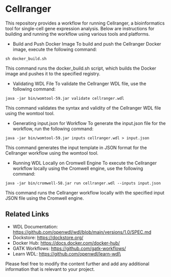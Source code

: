 # Cellranger
This repository provides a workflow for running Cellranger, a bioinformatics tool for single-cell gene expression analysis. Below are instructions for building and running the workflow using various tools and platforms.

- Build and Push Docker Image
To build and push the Cellranger Docker image, execute the following command:

```shell
sh docker_build.sh
```
This command runs the docker_build.sh script, which builds the Docker image and pushes it to the specified registry.

- Validating WDL File
To validate the Cellranger WDL file, use the following command:

```shell
java -jar bin/womtool-59.jar validate cellranger.wdl
```
This command validates the syntax and validity of the Cellranger WDL file using the womtool tool.

- Generating input.json for Workflow
To generate the input.json file for the workflow, run the following command:

```shell
java -jar bin/womtool-59.jar inputs cellranger.wdl > input.json
```
This command generates the input template in JSON format for the Cellranger workflow using the womtool tool.

- Running WDL Locally on Cromwell Engine
To execute the Cellranger workflow locally using the Cromwell engine, use the following command:

```shell
java -jar bin/cromwell-58.jar run cellranger.wdl --inputs input.json
```
This command runs the Cellranger workflow locally with the specified input JSON file using the Cromwell engine.


## Related Links
- WDL Documentation: https://github.com/openwdl/wdl/blob/main/versions/1.0/SPEC.md
- Dockstore: https://dockstore.org/
- Docker Hub: https://docs.docker.com/docker-hub/
- GATK Workflows: https://github.com/gatk-workflows/
- Learn WDL: https://github.com/openwdl/learn-wdl\

Please feel free to modify the content further and add any additional information that is relevant to your project.

